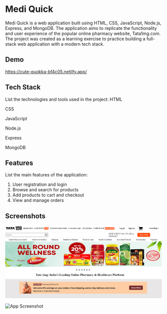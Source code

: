 
# Medi Quick
Medi Quick is a web application built using HTML, CSS, JavaScript, Node.js, Express, and MongoDB. The application aims to replicate the functionality and user experience of the popular online pharmacy website, Tata1mg.com. The project was created as a learning exercise to practice building a full-stack web application with a modern tech stack. 


## Demo

https://cute-quokka-bf4c05.netlify.app/


## Tech Stack
List the technologies and tools used in the project:
HTML

CSS

JavaScript 

Node.js 

Express 

MongoDB


## Features

List the main features of the application:

1. User registration and login
2. Browse and search for products
3. Add products to cart and checkout
4. View and manage orders

## Screenshots

![App Screenshot](./ss/1.png)

![App Screenshot](https://drive.google.com/file/d/1OdkvZvnPCn2ms92-t62cy-DU0X6APZv4/view?usp=sharing)

